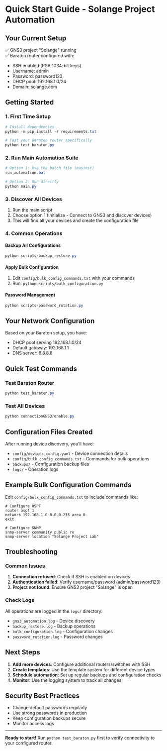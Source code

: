 # Quick Start Guide - Solange Project Automation

## Your Current Setup
✅ GNS3 project "Solange" running  
✅ Baraton router configured with:
- SSH enabled (RSA 1034-bit keys)
- Username: admin
- Password: password123
- DHCP pool: 192.168.1.0/24
- Domain: solange.com

## Getting Started

### 1. First Time Setup
```powershell
# Install dependencies
python -m pip install -r requirements.txt

# Test your Baraton router specifically
python test_baraton.py
```

### 2. Run Main Automation Suite
```powershell
# Option 1: Use the batch file (easiest)
run_automation.bat

# Option 2: Run directly
python main.py
```

### 3. Discover All Devices
1. Run the main script
2. Choose option 1 (Initialize - Connect to GNS3 and discover devices)
3. This will find all your devices and create the configuration file

### 4. Common Operations

#### Backup All Configurations
```powershell
python scripts/backup_restore.py
```

#### Apply Bulk Configuration
1. Edit `config/bulk_config_commands.txt` with your commands
2. Run: `python scripts/bulk_configuration.py`

#### Password Management
```powershell
python scripts/password_rotation.py
```

## Your Network Configuration

Based on your Baraton setup, you have:
- DHCP pool serving 192.168.1.0/24
- Default gateway: 192.168.1.1
- DNS server: 8.8.8.8

## Quick Test Commands

### Test Baraton Router
```powershell
python test_baraton.py
```

### Test All Devices
```powershell
python connectionGNS3/enable.py
```

## Configuration Files Created

After running device discovery, you'll have:
- `config/devices_config.yaml` - Device connection details
- `config/bulk_config_commands.txt` - Commands for bulk operations
- `backups/` - Configuration backup files
- `logs/` - Operation logs

## Example Bulk Configuration Commands

Edit `config/bulk_config_commands.txt` to include commands like:
```
# Configure OSPF
router ospf 1
network 192.168.1.0 0.0.0.255 area 0
exit

# Configure SNMP
snmp-server community public ro
snmp-server location "Solange Project Lab"
```

## Troubleshooting

### Common Issues
1. **Connection refused**: Check if SSH is enabled on devices
2. **Authentication failed**: Verify username/password (admin/password123)
3. **Project not found**: Ensure GNS3 project "Solange" is open

### Check Logs
All operations are logged in the `logs/` directory:
- `gns3_automation.log` - Device discovery
- `backup_restore.log` - Backup operations
- `bulk_configuration.log` - Configuration changes
- `password_rotation.log` - Password changes

## Next Steps

1. **Add more devices**: Configure additional routers/switches with SSH
2. **Create templates**: Use the template system for different device types
3. **Schedule automation**: Set up regular backups and configuration checks
4. **Monitor**: Use the logging system to track all changes

## Security Best Practices

- Change default passwords regularly
- Use strong passwords in production
- Keep configuration backups secure
- Monitor access logs

---

**Ready to start!** Run `python test_baraton.py` first to verify connectivity to your configured router.
